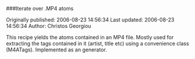 ###Iterate over .MP4 atoms

Originally published: 2006-08-23 14:56:34
Last updated: 2006-08-23 14:56:34
Author: Christos Georgiou

This recipe yields the atoms contained in an MP4 file. Mostly used for extracting the tags contained in it (artist, title etc) using a convenience class (M4ATags). Implemented as an generator.